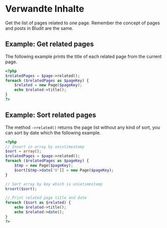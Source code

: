 # Verwandte Inhalte
<!-- position: 10 -->

Get the list of pages related to one page. Remember the concept of pages and posts in Bludit are the same.

## Example: Get related pages
The following example prints the title of each related page from the current page.

```php
<?php
$relatedPages = $page->related();
foreach ($relatedPages as $pageKey) {
	$related = new Page($pageKey);
	echo $related->title();
}
?>
```

## Example: Sort related pages
The method `->related()` returns the page list without any kind of sort, you can sort by date which the following example.

```php
<?php
// Insert in array by unixtimestamp
$sort = array();
$relatedPages = $page->related();
foreach ($relatedPages as $pageKey) {
	$tmp = new Page($pageKey);
	$sort[$tmp->date['U']] = new Page($pageKey);
}

// Sort array by key which is unixtimestamp
krsort($sort);

// Print related page title and date
foreach ($sort as $related) {
	echo $related->title();
	echo $related->date();
}
?>
```
